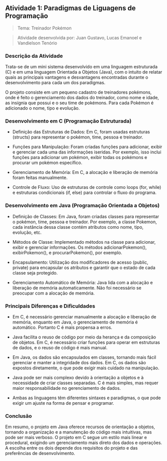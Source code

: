 <h2>Atividade 1: Paradigmas de Liguagens de Programação </h2>

> Tema: Treinador Pokémon

> Atividade desenvolvida por: Juan Gustavo, Lucas Emanoel e Vandielson Tenório

<h3>Descrição da Atividade</h3>

Trata-se de um mini sistema desenvolvido em uma linguagem estruturada (C) e em uma linguagem Orientada a Objetos (Java), com o intuito de relatar quais as principais vantagens e desvantagens encontradas durante o desenvolvimento para cada um dos paradigmas.

O projeto consiste em um pequeno cadastro de treinadores pokémons, onde é feito o gerenciamento dos dados do treinador, como nome e idade, as insígnia que possui e o seu time de pokémons. Para cada Pokémon é adicionado o nome, tipo e evolução.

<h3>Desenvolvimento em C (Programação Estruturada)</h3>

* Definição das Estruturas de Dados: Em C, foram usadas estruturas (structs) para representar o pokémon, time, pessoa e treinador.

* Funções para Manipulação: Foram criadas funções para adicionar, exibir e gerenciar cada uma das informações iseridas. Por exemplo, isso inclui funções para adicionar um pokémon, exibir todas os pokémons e procurar um pokémon específico.

* Gerenciamento de Memória: Em C, a alocação e liberação de memória foram feitas manualmente.

* Controle de Fluxo: Uso de estruturas de controle como loops (for, while) e estruturas condicionais (if, else) para controlar o fluxo do programa.

<h3>Desenvolvimento em Java (Programação Orientada a Objetos)</h3>

* Definição de Classes: Em Java, foram criadas classes para representar o pokémon, time, pessoa e treinador. Por exemplo, a classe Pokemon, cada instância dessa classe contém atributos como nome, tipo, evolução, etc.

* Métodos de Classe: Implementado métodos na classe para adicionar, exibir e gerenciar informações. Os métodos adicionarPokemon(), exibirPokemon(), e procurarPokemon(), por exemplo.

* Encapsulamento: Utilização dos modificadores de acesso (public, private) para encapsular os atributos e garantir que o estado de cada classe seja protegido.

* Gerenciamento Automático de Memória: Java lida com a alocação e liberação de memória automaticamente. Não foi necessário se preocupar com a alocação de memória.

<h3>Principais Diferenças e Dificuldades</h3>

* Em C, é necessário gerenciar manualmente a alocação e liberação de memória, enquanto em Java, o gerenciamento de memória é automático. Portanto C é mais propensa a erros.

* Java facilita o reuso de código por meio da herança e da composição de objetos. Em C, é necessário criar funções para operar em estruturas de dados, e o reuso de código é mais manual.

* Em Java, os dados são encapsulados em classes, tornando mais fácil gerenciar e manter a integridade dos dados. Em C, os dados são expostos diretamente, o que pode exigir mais cuidado na manipulação.

* Java pode ser mais complexo devido à orientação a objetos e à necessidade de criar classes separadas. C é mais simples, mas requer maior responsabilidade no gerenciamento de dados.

* Ambas as linguagens têm diferentes sintaxes e paradigmas, o que pode exigir um ajuste na forma de pensar e programar.

<h3>Conclusão</h3>

Em resumo, o projeto em Java oferece recursos de orientação a objetos, tornando a organização e a manutenção do código mais intuitivas, mas pode ser mais verboso. O projeto em C segue um estilo mais linear e procedural, exigindo um gerenciamento mais direto dos dados e operações. A escolha entre os dois depende dos requisitos do projeto e das preferências de desenvolvimento.